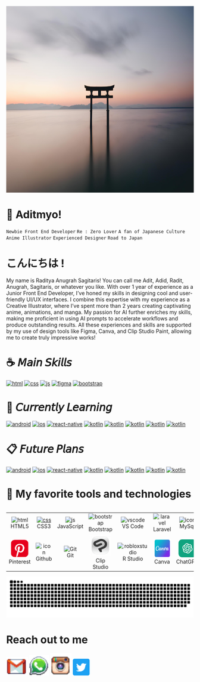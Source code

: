 <!--suppress HtmlDeprecatedAttribute -->
<img src="https://raw.githubusercontent.com/RaS-Png/RaS-Png/main/tori2.png" alt="html" height="500" width="1000" title="HTML5 documentaion">

# 🍞 Aditmyo! #

`Newbie Front End Developer`
`Re : Zero Lover`
`A fan of Japanese Culture`
<br/>
`Anime Illustrator`
`Experienced Designer`
`Road to Japan`

<div>

# こんにちは ! #
My name is Raditya Anugrah Sagitaris! You can call me Adit, Adid, Radit, Anugrah, Sagitaris, or whatever you like. With over 1 year of experience as a Junior Front End Developer, I’ve honed my skills in designing cool and user-friendly UI/UX interfaces. I combine this expertise with my experience as a Creative Illustrator, where I’ve spent more than 2 years creating captivating anime, animations, and manga. My passion for AI further enriches my skills, making me proficient in using AI prompts to accelerate workflows and produce outstanding results. All these experiences and skills are supported by my use of design tools like Figma, Canva, and Clip Studio Paint, allowing me to create truly impressive works!

</div>

# ☕ 𝘔𝘢𝘪𝘯 𝘚𝘬𝘪𝘭𝘭𝘴 #


<a href="https://www.w3schools.com/html/"><img src="https://skillicons.dev/icons?i=html" alt="html" height="100" title="HTML5 documentaion"></a>
<a href="https://www.w3schools.com/css/"><img src="https://skillicons.dev/icons?i=css" alt="css" height="100" title="CSS documentation"></a>
<a href="https://www.w3schools.com/js/"><img src="https://skillicons.dev/icons?i=js" alt="js" height="100" title="JS documentation"></a>
<a href="https://www.digidop.fr/en/figma/documentation"><img src="https://skillicons.dev/icons?i=figma" alt="figma" height="100" title="Figma documentation"></a>
<a href="https://getbootstrap.com/docs/4.1/getting-started/introduction/"><img src="https://skillicons.dev/icons?i=bootstrap" alt="bootstrap" height="100" title="Bootstrap documentation"></a>

# 📔 𝘊𝘶𝘳𝘳𝘦𝘯𝘵𝘭𝘺 𝘓𝘦𝘢𝘳𝘯𝘪𝘯𝘨 #


<a href="https://developer.android.com/reference"><img src="https://skillicons.dev/icons?i=js" alt="android" height="100" title="Android reference"></a>
<a href="https://https://ios.cfw.guide/"><img src="https://techstack-generator.vercel.app/python-icon.svg" alt="ios" height="100" title="iOS reference"></a>
<a href="https://reactnative.dev/docs/getting-started"><img src="https://techstack-generator.vercel.app/react-icon.svg" alt="react-native" height="100" title="React-Native documentation"></a>
<a href="https://kotlinlang.org/docs/home.html"><img src="https://skillicons.dev/icons?i=laravel" alt="kotlin" height="100" title="Kotlin documentation"></a>
<a href="https://kotlinlang.org/docs/home.html"><img src="https://skillicons.dev/icons?i=php" alt="kotlin" height="100" title="Kotlin documentation"></a>
<a href="https://kotlinlang.org/docs/home.html"><img src="https://skillicons.dev/icons?i=tailwind" alt="kotlin" height="100" title="Kotlin documentation"></a>
<a href="https://kotlinlang.org/docs/home.html"><img src="https://skillicons.dev/icons?i=mysql" alt="kotlin" height="100" title="Kotlin documentation"></a>
<a href="https://kotlinlang.org/docs/home.html"><img src="https://skillicons.dev/icons?i=robloxstudio" alt="kotlin" height="100" title="Kotlin documentation"></a>

# 📋 𝘍𝘶𝘵𝘶𝘳𝘦 𝘗𝘭𝘢𝘯𝘴 #


<a href="https://developer.android.com/reference"><img src="https://skillicons.dev/icons?i=vue" alt="android" height="100" title="Android reference"></a>
<a href="https://https://ios.cfw.guide/"><img src="https://skillicons.dev/icons?i=angular" alt="ios" height="100" title="iOS reference"></a>
<a href="https://reactnative.dev/docs/getting-started"><img src="https://skillicons.dev/icons?i=jquery" alt="react-native" height="100" title="React-Native documentation"></a>
<a href="https://kotlinlang.org/docs/home.html"><img src="https://skillicons.dev/icons?i=nodejs" alt="kotlin" height="100" title="Kotlin documentation"></a>
<a href="https://kotlinlang.org/docs/home.html"><img src="https://skillicons.dev/icons?i=nestjs" alt="kotlin" height="100" title="Kotlin documentation"></a>
<a href="https://kotlinlang.org/docs/home.html"><img src="https://skillicons.dev/icons?i=nextjs" alt="kotlin" height="100" title="Kotlin documentation"></a>
<a href="https://kotlinlang.org/docs/home.html"><img src="https://skillicons.dev/icons?i=java" alt="kotlin" height="100" title="Kotlin documentation"></a>
<a href="https://kotlinlang.org/docs/home.html"><img src="https://skillicons.dev/icons?i=kotlin" alt="kotlin" height="100" title="Kotlin documentation"></a>


# 🤍 My favorite tools and technologies
<div style="display: flex; align-items: flex-start; align: center">
<table align="center">
  <tr>
    <td align="center" width="96">
        <img src="https://skillicons.dev/icons?i=html" alt="html" width="48" height="48" />
      <br>HTML5
    </td>
    <td align="center" width="96">
      <a href="#macropower-tech">
        <img src="https://skillicons.dev/icons?i=css" alt="css" width="48" height="48" />
      </a>
      <br>CSS3
    </td>
    <td align="center" width="96">
        <img src="https://skillicons.dev/icons?i=js" alt="js" width="48" height="48" />
      <br>JavaScript
    </td>
    <td align="center" width="96">
        <img src="https://skillicons.dev/icons?i=bootstrap" alt="bootstrap" width="48" height="48" />
      <br>Bootstrap
    </td>
    <td align="center" width="96">
        <img src="https://skillicons.dev/icons?i=vscode" alt="vscode" width="48" height="48" />
      <br>VS Code
    </td>
    <td align="center" width="96">
        <img src="https://skillicons.dev/icons?i=laravel" alt="laravel" width="48" height="48" />
      <br>Laravel
    </td>
    <td align="center" width="96">
        <img src="https://skillicons.dev/icons?i=mysql" alt="icon" width="48" height="48" />
      <br>MySql
    </td>
    <td align="center" width="96">
        <img src="https://skillicons.dev/icons?i=tailwind" alt="tailwind" width="48" height="48" />
      <br>tailwind
    </td>
    <td align="center" width="96">
        <img src="https://skillicons.dev/icons?i=figma" alt="figma" width="48" height="48" />
      <br>Figma
    </td>
  </tr>
  <tr>
  <td align="center" width="96">
        <img src="./assets/pinterest3.png" alt="pinterest width="48" height="48" />
      <br>Pinterest
    <td align="center" width="96">
        <img src="https://skillicons.dev/icons?i=github" alt="icon" width="48" height="48" />
      <br>Github
    </td>
    <td align="center" width="96"> 
        <img src="https://skillicons.dev/icons?i=git" width="48" height="48" alt="Git" />
      <br>Git
    </td>
    <td align="center"  width="96">
        <img src="./assets/csp.png" width="58" height="58" alt="CSP" />
      <br>Clip Studio
    </td>
    <td align="center"  width="96">
        <img src="https://skillicons.dev/icons?i=robloxstudio" width="48" height="48" alt="robloxstudio" />
      <br>R Studio
    </td>
    <td align="center" width="96">
        <img src="./assets/canva2.png" width="52" height="48" alt="canva" />
      <br>Canva
    </td>
    <td align="center"  width="96">
        <img src="./assets/gpt.svg" width="48" height="48" alt="ChatGPT" />
      <br>ChatGPT
    </td>
  
  </tr>
</table>
<br>


</div>


<img src="https://github.com/Platane/snk/raw/output/github-contribution-grid-snake.svg" alt="e" style="max-width: 100%;">


# Reach out to me #
<a href="mailto:radietsagitaris@gmail.com"><img src="./assets/gmail.svg" alt="Gmail" height="50" title="Send mail"></a>
<a href="https://t.me/princegoblintech"><img src="./assets/whatsapp.svg" alt="Whatsapp" height="55" title="Send message"></a>
<a href="https://www.instagram.com/adit.sketch?igsh=MWhrMmk4NGNxN2s2Zg=="><img src="./assets/insta.svg" alt="insta" height="60" title="Instagram profile"></a>
<a href="https://x.com/aditmyo"><img src="./assets/twit.svg" alt="Twitter" height="45" title="Twitter profile"></a>
